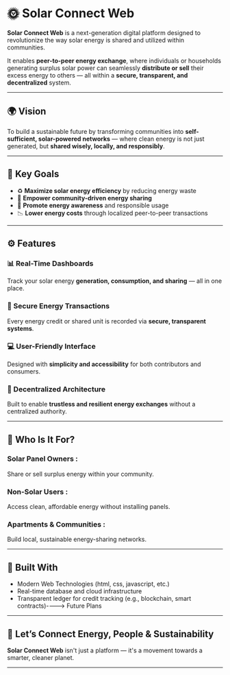 # 🌞 Solar Connect Web

**Solar Connect Web** is a next-generation digital platform designed to revolutionize the way solar energy is shared and utilized within communities.

It enables **peer-to-peer energy exchange**, where individuals or households generating surplus solar power can seamlessly **distribute or sell** their excess energy to others — all within a **secure, transparent, and decentralized** system.

---

## 🌍 Vision

To build a sustainable future by transforming communities into **self-sufficient, solar-powered networks** — where clean energy is not just generated, but **shared wisely, locally, and responsibly**.

---

## 🎯 Key Goals

- ♻️ **Maximize solar energy efficiency** by reducing energy waste  
- 👥 **Empower community-driven energy sharing**  
- 🧠 **Promote energy awareness** and responsible usage  
- 📉 **Lower energy costs** through localized peer-to-peer transactions  

---

## ⚙️ Features

### 📊 Real-Time Dashboards  
Track your solar energy **generation, consumption, and sharing** — all in one place.

### 🔄 Secure Energy Transactions  
Every energy credit or shared unit is recorded via **secure, transparent systems**.

### 💻 User-Friendly Interface  
Designed with **simplicity and accessibility** for both contributors and consumers.

### 🔌 Decentralized Architecture  
Built to enable **trustless and resilient energy exchanges** without a centralized authority.

---

## 👥 Who Is It For?

### Solar Panel Owners :
Share or sell surplus energy within your community.

### Non-Solar Users :
Access clean, affordable energy without installing panels.

### Apartments & Communities :
Build local, sustainable energy-sharing networks.


---

## 🚀 Built With

- Modern Web Technologies (html, css, javascript, etc.)  
- Real-time database and cloud infrastructure  
- Transparent ledger for credit tracking (e.g., blockchain, smart contracts)----> Future Plans

---

## 🌱 Let’s Connect Energy, People & Sustainability

**Solar Connect Web** isn't just a platform — it's a movement towards a smarter, cleaner planet.

---

